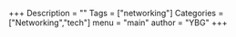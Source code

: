 +++
Description = ""
Tags = ["networking"]
Categories = ["Networking","tech"]
menu = "main"
author = "YBG"
+++

